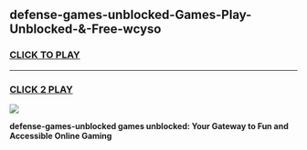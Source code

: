 
## defense-games-unblocked-Games-Play-Unblocked-&-Free-wcyso
<h3>
<a href="https://premium76.site?title=defense-games-unblocked&ref=24A">CLICK TO PLAY</a></h3>
<hr>

<h3>
<a href="https://premium76.site?title=defense-games-unblocked&ref=24A">CLICK 2 PLAY</a>
  
</h3>

<a href="https://premium76.site?title=defense-games-unblocked&ref=24A"><img src="https://clearcache.store/games.png"></a>


**defense-games-unblocked games unblocked: Your Gateway to Fun and Accessible Online Gaming**
